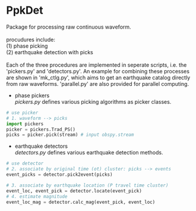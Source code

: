 # PpkDet

Package for processing raw continuous waveform. <br>
<br>
procudures include: <br>
(1) phase picking <br>
(2) earthquake detection with picks <br>
<br>
Each of the three procedures are implemented in seperate scripts, i.e. the 'pickers.py' and 'detectors.py'. An example for combining these processes are shown in 'mk_ctlg.py', which aims to get an earthquake catalog directly from raw waveforms. 'parallel.py' are also provided for parallel computing.
<br>
  
* phase pickers  
*pickers.py* defines various picking algorithms as picker classes. 
```python
# use picker
# 1. waveform --> picks
import pickers
picker = pickers.Trad_PS()
picks = picker.pick(stream) # input obspy.stream
```
  
* earthquake detectors  
*detectors.py* defines various earthquake detection methods.
```python
# use detector
# 2. associate by original time (ot) cluster: picks --> events
event_picks = detector.pick2event(picks)
```

```python
# 3. associate by earthquake location (P travel time cluster)
event_loc, event_pick = detector.locate(event_pick)
# 4. estimate magnitude
event_loc_mag = detector.calc_mag(event_pick, event_loc)
```
